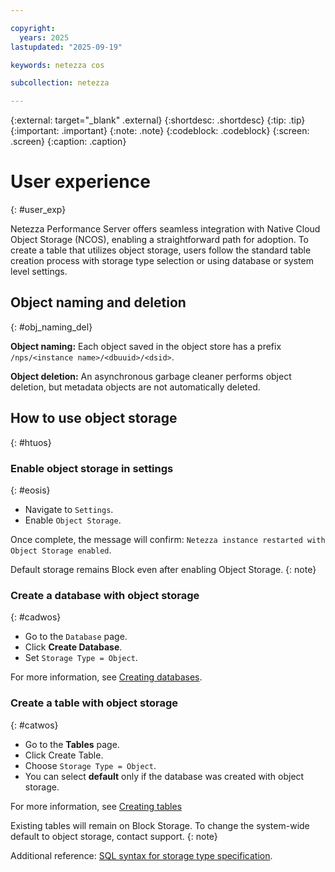 ```yaml
---

copyright:
  years: 2025
lastupdated: "2025-09-19"

keywords: netezza cos

subcollection: netezza

---
```


{:external: target="_blank" .external}
{:shortdesc: .shortdesc}
{:tip: .tip}
{:important: .important}
{:note: .note}
{:codeblock: .codeblock}
{:screen: .screen}
{:caption: .caption}

# User experience
{: #user_exp}

Netezza Performance Server offers seamless integration with Native Cloud Object Storage (NCOS), enabling a straightforward path for adoption. To create a table that utilizes object storage, users follow the standard table creation process with storage type selection or using database or system level settings.

## Object naming and deletion
{: #obj_naming_del}

**Object naming:** Each object saved in the object store has a prefix `/nps/<instance name>/<dbuuid>/<dsid>`.

**Object deletion:** An asynchronous garbage cleaner performs object deletion, but metadata objects are not automatically deleted.

## How to use object storage
{: #htuos}

### Enable object storage in settings
{: #eosis}

- Navigate to `Settings`.
- Enable `Object Storage`.

Once complete, the message will confirm: `Netezza instance restarted with Object Storage enabled`.

Default storage remains Block even after enabling Object Storage.
{: note}

### Create a database with object storage
{: #cadwos}

- Go to the `Database` page.
- Click **Create Database**.
- Set `Storage Type = Object`.

For more information, see [Creating databases](/docs/netezza?topic=netezza-databases).

### Create a table with object storage
{: #catwos}

- Go to the **Tables** page.
- Click Create Table.
- Choose `Storage Type = Object`.
- You can select **default** only if the database was created with object storage.

For more information, see [Creating tables](/docs/netezza?topic=netezza-create-tables#creating-tables)

Existing tables will remain on Block Storage. To change the system-wide default to object storage, contact support.
{: note}

Additional reference: [SQL syntax for storage type specification](/docs/netezza?topic=netezza-netezzacossql).
